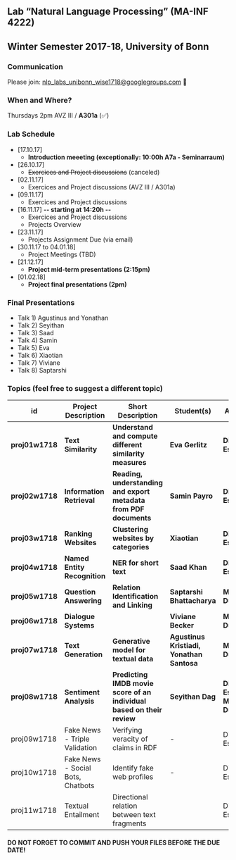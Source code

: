 ## Lab “Natural Language Processing” (MA-INF 4222)
## Winter Semester 2017-18, University of Bonn

### Communication ###
Please join: nlp_labs_unibonn_wise1718@googlegroups.com :email:

### When and Where?
Thursdays 2pm
AVZ III / **A301a** (:white_check_mark:)

### Lab Schedule
- [17.10.17]
	- **Introduction meeeting (exceptionally: 10:00h A7a - Seminarraum)**
- [26.10.17]
	- ~~Exercices and Project discussions~~ (canceled)
- [02.11.17]
	- Exercices and Project discussions (AVZ III / A301a)
- [09.11.17]
	- Exercices and Project discussions
- [16.11.17] **-- starting at 14:20h --**
	- Exercices and Project discussions
	- Projects Overview 
- [23.11.17]
	- Projects Assignment Due (via email)
- [30.11.17 to 04.01.18]
	- Project Meetings (TBD)
- [21.12.17]
	- **Project mid-term presentations (2:15pm)**	
- [01.02.18]
	- **Project final presentations (2pm)**

### Final Presentations
- Talk 1) Agustinus and Yonathan
- Talk 2) Seyithan
- Talk 3) Saad
- Talk 4) Samin
- Talk 5) Eva
- Talk 6) Xiaotian
- Talk 7) Viviane
- Talk 8) Saptarshi

### Topics (feel free to suggest a different topic)

|id| Project Description | Short Description  | Student(s) | Adviser  |
|--|---------------------|-------------------|---------|----------|
|**proj01w1718**| **Text Similarity**  | **Understand and compute different similarity measures** |  **Eva Gerlitz**  | **Diego Esteves** | 
|**proj02w1718**| **Information Retrieval** | **Reading, understanding and export metadata from PDF documents** |  **Samin Payro**  | **Diego Esteves** | 
|**proj03w1718**| **Ranking Websites**  | **Clustering websites by categories** |  **Xiaotian**  | **Diego Esteves** |
|**proj04w1718**| **Named Entity Recognition**  | **NER for short text** |  **Saad Khan**  | **Diego Esteves** |
|**proj05w1718**| **Question Answering**  | **Relation Identification and Linking** |  **Saptarshi Bhattacharya**  | **Mohnish Dubey** |
|**proj06w1718**| **Dialogue Systems**  |  | **Viviane Becker** | **Mohnish Dubey** |
|**proj07w1718**| **Text Generation**  | **Generative model for textual data**  | **Agustinus Kristiadi, Yonathan Santosa** | **Mohnish Dubey** |
|**proj08w1718**| **Sentiment Analysis**  | **Predicting IMDB movie score of an individual based on their review** | **Seyithan Dag** | **Diego Esteves, Mohnish Dubey** |
|proj09w1718| Fake News - Triple Validation  | Verifying veracity of claims in RDF |  -  | Diego Esteves | 
|proj10w1718| Fake News - Social Bots, Chatbots  | Identify fake web profiles |  -  | Diego Esteves |
|proj11w1718| Textual Entailment  | Directional relation between text fragments |    | Diego Esteves |

#### DO NOT FORGET TO COMMIT AND PUSH YOUR FILES BEFORE THE DUE DATE!

